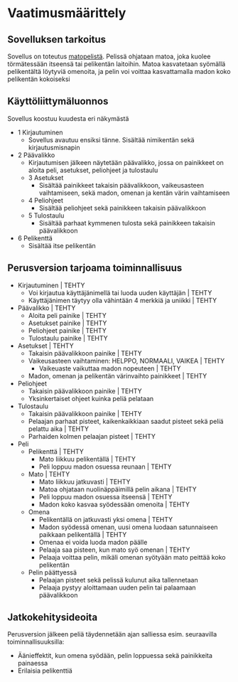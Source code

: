 # Vaatimusmäärittely

## Sovelluksen tarkoitus
Sovellus on toteutus [matopelistä](https://fi.wikipedia.org/wiki/Matopeli).
Pelissä ohjataan matoa, joka kuolee törmätessään itseensä tai pelikentän laitoihin.
Matoa kasvatetaan syömällä pelikentältä löytyviä omenoita,
ja pelin voi voittaa kasvattamalla madon koko pelikentän kokoiseksi

## Käyttöliittymäluonnos
Sovellus koostuu kuudesta eri näkymästä
* 1 Kirjautuminen
  * Sovellus avautuu ensiksi tänne. Sisältää nimikentän sekä kirjautusmisnapin
* 2 Päävalikko
  * Kirjautumisen jälkeen näytetään päävalikko, jossa on painikkeet on aloita peli, asetukset, peliohjeet ja tulostaulu
  * 3 Asetukset
    * Sisältää painikkeet takaisin päävalikkoon, vaikeusasteen vaihtamiseen, sekä madon, omenan ja kentän värin vaihtamiseen
  * 4 Peliohjeet
    * Sisältää peliohjeet sekä painikkeen takaisin päävalikkoon
  * 5 Tulostaulu
    * Sisältää parhaat kymmenen tulosta sekä painikkeen takaisin päävalikkoon
* 6 Pelikenttä
  * Sisältää itse pelikentän

## Perusversion tarjoama toiminnallisuus
  
* Kirjautuminen | TEHTY
  * Voi kirjautua käyttäjänimellä tai luoda uuden käyttäjän | TEHTY
  * Käyttäjänimen täytyy olla vähintään 4 merkkiä ja uniikki | TEHTY
* Päävalikko | TEHTY
  * Aloita peli painike | TEHTY
  * Asetukset painike | TEHTY
  * Peliohjeet painike | TEHTY
  * Tulostaulu painike | TEHTY
* Asetukset | TEHTY
  * Takaisin päävalikkoon painike | TEHTY
  * Vaikeusasteen vaihtaminen: HELPPO, NORMAALI, VAIKEA | TEHTY
    * Vaikeuaste vaikuttaa madon nopeuteen | TEHTY
  * Madon, omenan ja pelikentän värinvaihto painikkeet | TEHTY
* Peliohjeet
  * Takaisin päävalikkoon painike | TEHTY
  * Yksinkertaiset ohjeet kuinka peliä pelataan
* Tulostaulu
  * Takaisin päävalikkoon painike | TEHTY
  * Pelaajan parhaat pisteet, kaikenkaikkiaan saadut pisteet sekä peliä pelattu aika | TEHTY
  * Parhaiden kolmen pelaajan pisteet | TEHTY
* Peli
  * Pelikenttä | TEHTY
    * Mato liikkuu pelikentällä | TEHTY
    * Peli loppuu madon osuessa reunaan | TEHTY
  * Mato | TEHTY
    * Mato liikkuu jatkuvasti | TEHTY
    * Matoa ohjataan nuolinäppäimillä pelin aikana | TEHTY
    * Peli loppuu madon osuessa itseensä | TEHTY
    * Madon koko kasvaa syödessään omenoita | TEHTY
  * Omena
    * Pelikentällä on jatkuvasti yksi omena | TEHTY
    * Madon syödessä omenan, uusi omena luodaan satunnaiseen paikkaan pelikentällä | TEHTY
    * Omenaa ei voida luoda madon päälle
    * Pelaaja saa pisteen, kun mato syö omenan | TEHTY
    * Pelaaja voittaa pelin, mikäli omenan syötyään mato peittää koko pelikentän
  * Pelin päättyessä
    * Pelaajan pisteet sekä pelissä kulunut aika tallennetaan
    * Pelaaja pystyy aloittamaan uuden pelin tai palaamaan päävalikkoon

## Jatkokehitysideoita
Perusversion jälkeen peliä täydennetään ajan salliessa esim. seuraavilla toiminnallisuuksilla:
* Äänieffektit, kun omena syödään, pelin loppuessa sekä painikkeita painaessa
* Erilaisia pelikenttiä